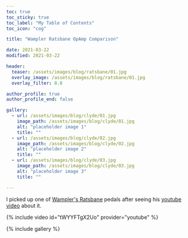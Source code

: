 ```yaml
---
toc: true
toc_sticky: true
toc_label: "My Table of Contents"
toc_icon: "cog"

title: "Wampler Ratsbane OpAmp Comparison"

date: 2021-03-22
modified: 2021-03-22

header:
  teaser: /assets/images/blog/ratsbane/01.jpg
  overlay_image: /assets/images/blog/ratsbane/01.jpg
  overlay_filter: 0.8

author_profile: true
author_profile_end: false

gallery:
  - url: /assets/images/blog/clyde/01.jpg
    image_path: /assets/images/blog/clyde/01.jpg
    alt: "placeholder image 1"
    title: ""
  - url: /assets/images/blog/clyde/02.jpg
    image_path: /assets/images/blog/clyde/02.jpg
    alt: "placeholder image 2"
    title: ""
  - url: /assets/images/blog/clyde/03.jpg
    image_path: /assets/images/blog/clyde/03.jpg
    alt: "placeholder image 3"
    title: ""

---
```


I picked up one of [Wampler's Ratsbane](https://amzn.to/3kUEpbb) pedals after seeing his [youtube video](https://www.youtube.com/watch?v=IAt-hgqrocI) about it.


{% include video id="tWYYFTgX2Uo" provider="youtube" %}

{% include gallery %}